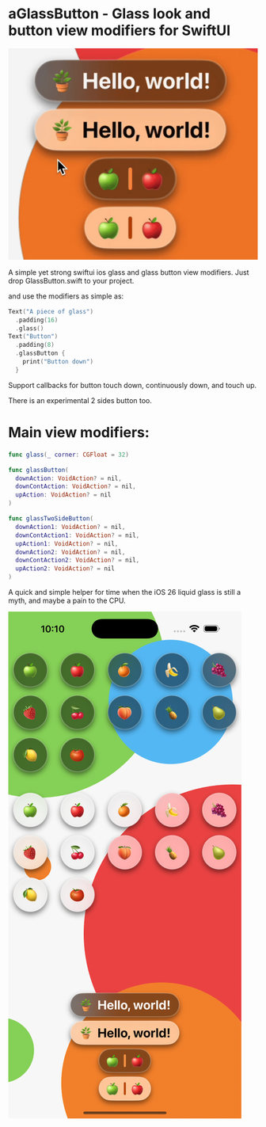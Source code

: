 # aGlassButton - Glass look and button view modifiers for SwiftUI
![alt text](https://github.com/AnhLeeJJ/aGlassButton/blob/main/show.gif?raw=true)

A simple yet strong swiftui ios glass and glass button view modifiers. Just drop GlassButton.swift to your project.

and use the modifiers as simple as:
```swift
Text("A piece of glass")
  .padding(16)
  .glass()
Text("Button")
  .padding(8)
  .glassButton {
    print("Button down")
  }
```
Support callbacks for button touch down, continuously down, and touch up.

There is an experimental 2 sides button too.

# Main view modifiers:

```swift
func glass(_ corner: CGFloat = 32)
```

```swift
func glassButton(
  downAction: VoidAction? = nil,
  downContAction: VoidAction? = nil,
  upAction: VoidAction? = nil
)
```

```swift
func glassTwoSideButton(
  downAction1: VoidAction? = nil,
  downContAction1: VoidAction? = nil,
  upAction1: VoidAction? = nil,
  downAction2: VoidAction? = nil,
  downContAction2: VoidAction? = nil,
  upAction2: VoidAction? = nil
)
```

A quick and simple helper for time when the iOS 26 liquid glass is still a myth, and maybe a pain to the CPU.

![alt text](https://github.com/AnhLeeJJ/aGlassButton/blob/main/screenshot.png?raw=true)
